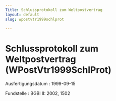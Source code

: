 ```yaml
---
Title: Schlussprotokoll zum Weltpostvertrag
layout: default
slug: wpostvtr1999schlprot

---
```


# Schlussprotokoll zum Weltpostvertrag (WPostVtr1999SchlProt)

Ausfertigungsdatum
:   1999-09-15

Fundstelle
:   BGBl II: 2002, 1502

